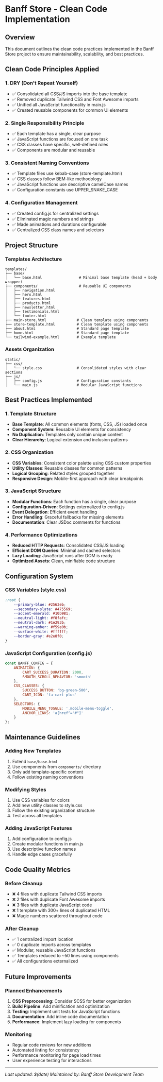 # Banff Store - Clean Code Implementation

## Overview
This document outlines the clean code practices implemented in the Banff Store project to ensure maintainability, scalability, and best practices.

## Clean Code Principles Applied

### 1. DRY (Don't Repeat Yourself)
- ✅ Consolidated all CSS/JS imports into the base template
- ✅ Removed duplicate Tailwind CSS and Font Awesome imports
- ✅ Unified all JavaScript functionality in main.js
- ✅ Created reusable components for common UI elements

### 2. Single Responsibility Principle
- ✅ Each template has a single, clear purpose
- ✅ JavaScript functions are focused on one task
- ✅ CSS classes have specific, well-defined roles
- ✅ Components are modular and reusable

### 3. Consistent Naming Conventions
- ✅ Template files use kebab-case (store-template.html)
- ✅ CSS classes follow BEM-like methodology
- ✅ JavaScript functions use descriptive camelCase names
- ✅ Configuration constants use UPPER_SNAKE_CASE

### 4. Configuration Management
- ✅ Created config.js for centralized settings
- ✅ Eliminated magic numbers and strings
- ✅ Made animations and durations configurable
- ✅ Centralized CSS class names and selectors

## Project Structure

### Templates Architecture
```
templates/
├── base/
│   └── base.html                 # Minimal base template (head + body wrapper)
├── components/                   # Reusable UI components
│   ├── navigation.html
│   ├── hero.html
│   ├── features.html
│   ├── products.html
│   ├── newsletter.html
│   ├── testimonials.html
│   └── footer.html
├── main-store.html              # Clean template using components
├── store-template.html          # Clean template using components
├── about.html                   # Standard page template
├── home.html                    # Standard page template
└── tailwind-example.html        # Example template

```

### Assets Organization
```
static/
├── css/
│   └── style.css                # Consolidated styles with clear sections
├── js/
│   ├── config.js                # Configuration constants
│   └── main.js                  # Modular JavaScript functions
```

## Best Practices Implemented

### 1. Template Structure
- **Base Template**: All common elements (fonts, CSS, JS) loaded once
- **Component System**: Reusable UI elements for consistency
- **No Duplication**: Templates only contain unique content
- **Clear Hierarchy**: Logical extension and inclusion patterns

### 2. CSS Organization
- **CSS Variables**: Consistent color palette using CSS custom properties
- **Utility Classes**: Reusable classes for common patterns
- **Logical Grouping**: Related styles grouped together
- **Responsive Design**: Mobile-first approach with clear breakpoints

### 3. JavaScript Structure
- **Modular Functions**: Each function has a single, clear purpose
- **Configuration-Driven**: Settings externalized to config.js
- **Event Delegation**: Efficient event handling
- **Error Handling**: Graceful fallbacks for missing elements
- **Documentation**: Clear JSDoc comments for functions

### 4. Performance Optimizations
- **Reduced HTTP Requests**: Consolidated CSS/JS loading
- **Efficient DOM Queries**: Minimal and cached selectors
- **Lazy Loading**: JavaScript runs after DOM is ready
- **Optimized Assets**: Clean, minifiable code structure

## Configuration System

### CSS Variables (style.css)
```css
:root {
    --primary-blue: #2563eb;
    --secondary-slate: #475569;
    --accent-emerald: #10b981;
    --neutral-light: #f8fafc;
    --neutral-dark: #1e293b;
    --warning-amber: #f59e0b;
    --surface-white: #ffffff;
    --border-gray: #e2e8f0;
}
```

### JavaScript Configuration (config.js)
```javascript
const BANFF_CONFIG = {
    ANIMATION: {
        CART_SUCCESS_DURATION: 2000,
        SMOOTH_SCROLL_BEHAVIOR: 'smooth'
    },
    CSS_CLASSES: {
        SUCCESS_BUTTON: 'bg-green-500',
        CART_ICON: 'fa-cart-plus'
    },
    SELECTORS: {
        MOBILE_MENU_TOGGLE: '.mobile-menu-toggle',
        ANCHOR_LINKS: 'a[href^="#"]'
    }
};
```

## Maintenance Guidelines

### Adding New Templates
1. Extend `base/base.html`
2. Use components from `components/` directory
3. Only add template-specific content
4. Follow existing naming conventions

### Modifying Styles
1. Use CSS variables for colors
2. Add new utility classes to style.css
3. Follow the existing organization structure
4. Test across all templates

### Adding JavaScript Features
1. Add configuration to config.js
2. Create modular functions in main.js
3. Use descriptive function names
4. Handle edge cases gracefully

## Code Quality Metrics

### Before Cleanup
- ❌ 4 files with duplicate Tailwind CSS imports
- ❌ 2 files with duplicate Font Awesome imports
- ❌ 3 files with duplicate JavaScript code
- ❌ 1 template with 300+ lines of duplicated HTML
- ❌ Magic numbers scattered throughout code

### After Cleanup
- ✅ 1 centralized import location
- ✅ 0 duplicate imports across templates
- ✅ Modular, reusable JavaScript functions
- ✅ Templates reduced to ~50 lines using components
- ✅ All configurations externalized

## Future Improvements

### Planned Enhancements
1. **CSS Preprocessing**: Consider SCSS for better organization
2. **Build Pipeline**: Add minification and optimization
3. **Testing**: Implement unit tests for JavaScript functions
4. **Documentation**: Add inline code documentation
5. **Performance**: Implement lazy loading for components

### Monitoring
- Regular code reviews for new additions
- Automated linting for consistency
- Performance monitoring for page load times
- User experience testing for interactions

---

*Last updated: $(date)*
*Maintained by: Banff Store Development Team*
